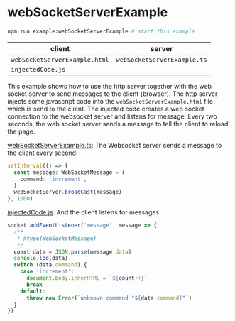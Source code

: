 # webSocketServerExample

```sh
npm run example:webSocketServerExample # start this example
```

| client                        | server                      |
| ----------------------------- | --------------------------- |
| `webSocketServerExample.html` | `webSocketServerExample.ts` |
| `injectedCode.js`             |                             |

This example shows how to use the http server together with the web socket server to send messages to the client (browser). The http server injects some javascript code into the `webSocketServerExample.html` file which is send to the client. The injected code creates a web socket connection to the websocket server and listens for message. Every two seconds, the web socket server sends a message to tell the client to reload the page.

[webSocketServerExample.ts](./webSocketServerExample.ts): The Websocket server sends a message to the client every second:

```typescript
setInterval(() => {
  const message: WebSocketMessage = {
    command: 'increment',
  }
  webSocketServer.broadCast(message)
}, 1000)
```

[injectedCode.js](./injectedCode.js): And the client listens for messages:

```javascript
socket.addEventListener('message', message => {
  /**
   * @type{WebSocketMessage}
   */
  const data = JSON.parse(message.data)
  console.log(data)
  switch (data.command) {
    case 'increment':
      document.body.innerHTML = `${count++}`
      break
    default:
      throw new Error(`unknown command "${data.command}"`)
  }
})
```
